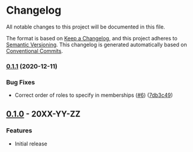 # Changelog

All notable changes to this project will be documented in this file.

The format is based on
[Keep a Changelog](https://keepachangelog.com/en/1.0.0/),
and this project adheres to
[Semantic Versioning](https://semver.org/spec/v2.0.0.html).
This changelog is generated automatically based on [Conventional Commits](https://www.conventionalcommits.org/en/v1.0.0/).

### [0.1.1](https://www.github.com/terraform-google-modules/terraform-google-group/compare/v0.1.0...v0.1.1) (2020-12-11)


### Bug Fixes

* Correct order of roles to specify in memberships ([#6](https://www.github.com/terraform-google-modules/terraform-google-group/issues/6)) ([7db3c49](https://www.github.com/terraform-google-modules/terraform-google-group/commit/7db3c49bc31cbbe3c9fdb75962289058ce00985b))

## [0.1.0](https://github.com/terraform-google-modules/terraform-google-group/releases/tag/v0.1.0) - 20XX-YY-ZZ

### Features

- Initial release

[0.1.0]: https://github.com/terraform-google-modules/terraform-google-group/releases/tag/v0.1.0

